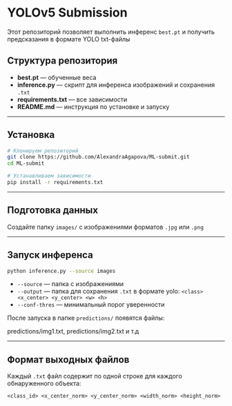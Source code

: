 # YOLOv5 Submission

Этот репозиторий позволяет выполнить инференс `best.pt` и получить предсказания в формате YOLO txt-файлы

## Структура репозитория

- **best.pt** — обученные веса
- **inference.py** — скрипт для инференса изображений и сохранения `.txt`
- **requirements.txt** — все зависимости
- **README.md** — инструкция по установке и запуску

---

## Установка

```bash
# Клонируем репозиторий
git clone https://github.com/AlexandraAgapova/ML-submit.git
cd ML-submit

# Устанавливаем зависимости
pip install -r requirements.txt
```  

---

## Подготовка данных

Создайте папку `images/` с изображениями форматов `.jpg` или `.png`

---

## Запуск инференса

```bash
python inference.py --source images
```

- `--source` — папка с изображениями
- `--output` — папка для сохранения `.txt` в формате yolo: `<class> <x_center> <y_center> <w> <h>`
- `--conf-thres` — минимальный порог уверенности

После запуска в папке `predictions/` появятся файлы:

predictions/img1.txt, predictions/img2.txt и т.д

---

## Формат выходных файлов

Каждый `.txt` файл содержит по одной строке для каждого обнаруженного объекта:

```
<class_id> <x_center_norm> <y_center_norm> <width_norm> <height_norm>
```
